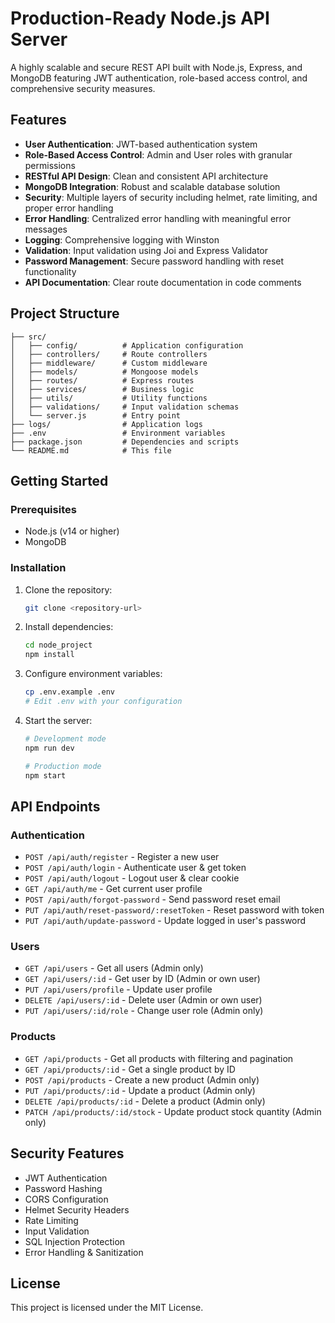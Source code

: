 # Production-Ready Node.js API Server

A highly scalable and secure REST API built with Node.js, Express, and MongoDB featuring JWT authentication, role-based access control, and comprehensive security measures.

## Features

- **User Authentication**: JWT-based authentication system
- **Role-Based Access Control**: Admin and User roles with granular permissions
- **RESTful API Design**: Clean and consistent API architecture
- **MongoDB Integration**: Robust and scalable database solution
- **Security**: Multiple layers of security including helmet, rate limiting, and proper error handling
- **Error Handling**: Centralized error handling with meaningful error messages
- **Logging**: Comprehensive logging with Winston
- **Validation**: Input validation using Joi and Express Validator
- **Password Management**: Secure password handling with reset functionality
- **API Documentation**: Clear route documentation in code comments

## Project Structure

```
├── src/
│   ├── config/          # Application configuration
│   ├── controllers/     # Route controllers
│   ├── middleware/      # Custom middleware
│   ├── models/          # Mongoose models
│   ├── routes/          # Express routes
│   ├── services/        # Business logic
│   ├── utils/           # Utility functions
│   ├── validations/     # Input validation schemas
│   └── server.js        # Entry point
├── logs/                # Application logs
├── .env                 # Environment variables
├── package.json         # Dependencies and scripts
└── README.md            # This file
```

## Getting Started

### Prerequisites

- Node.js (v14 or higher)
- MongoDB

### Installation

1. Clone the repository:
   ```bash
   git clone <repository-url>
   ```

2. Install dependencies:
   ```bash
   cd node_project
   npm install
   ```

3. Configure environment variables:
   ```bash
   cp .env.example .env
   # Edit .env with your configuration
   ```

4. Start the server:
   ```bash
   # Development mode
   npm run dev
   
   # Production mode
   npm start
   ```

## API Endpoints

### Authentication

- `POST /api/auth/register` - Register a new user
- `POST /api/auth/login` - Authenticate user & get token
- `POST /api/auth/logout` - Logout user & clear cookie
- `GET /api/auth/me` - Get current user profile
- `POST /api/auth/forgot-password` - Send password reset email
- `PUT /api/auth/reset-password/:resetToken` - Reset password with token
- `PUT /api/auth/update-password` - Update logged in user's password

### Users

- `GET /api/users` - Get all users (Admin only)
- `GET /api/users/:id` - Get user by ID (Admin or own user)
- `PUT /api/users/profile` - Update user profile
- `DELETE /api/users/:id` - Delete user (Admin or own user)
- `PUT /api/users/:id/role` - Change user role (Admin only)

### Products

- `GET /api/products` - Get all products with filtering and pagination
- `GET /api/products/:id` - Get a single product by ID
- `POST /api/products` - Create a new product (Admin only)
- `PUT /api/products/:id` - Update a product (Admin only)
- `DELETE /api/products/:id` - Delete a product (Admin only)
- `PATCH /api/products/:id/stock` - Update product stock quantity (Admin only)

## Security Features

- JWT Authentication
- Password Hashing
- CORS Configuration
- Helmet Security Headers
- Rate Limiting
- Input Validation
- SQL Injection Protection
- Error Handling & Sanitization

## License

This project is licensed under the MIT License.